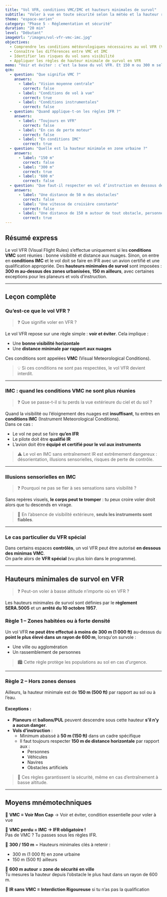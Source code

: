 ```yaml
---
title: "Vol VFR, conditions VMC/IMC et hauteurs minimales de survol"
subtitle: "Voler à vue en toute sécurité selon la météo et la hauteur réglementaire"
theme: "espace-aerien"
category: "Phase 5 - Réglementation et sécurité"
duration: "20 min"
level: "Débutant"
imageUrl: "/images/vol-vfr-vmc-imc.jpg"
objectives:
  - Comprendre les conditions météorologiques nécessaires au vol VFR (VMC)
  - Connaître les différences entre VMC et IMC
  - Identifier les risques du vol sans visibilité
  - Appliquer les règles de hauteur minimale de survol en VFR
memo: "Voir et éviter : c’est la base du vol VFR. Et 150 m ou 300 m selon la zone pour rester en règle !"
qcm:
  - question: "Que signifie VMC ?"
    answers:
      - label: "Vision moyenne centrale"
        correct: false
      - label: "Conditions de vol à vue"
        correct: true
      - label: "Conditions instrumentales"
        correct: false
  - question: "Quand applique-t-on les règles IFR ?"
    answers:
      - label: "Toujours en VFR"
        correct: false
      - label: "En cas de perte moteur"
        correct: false
      - label: "En conditions IMC"
        correct: true
  - question: "Quelle est la hauteur minimale en zone urbaine ?"
    answers:
      - label: "150 m"
        correct: false
      - label: "300 m"
        correct: true
      - label: "600 m"
        correct: false
  - question: "Que faut-il respecter en vol d’instruction en dessous de 150 m ?"
    answers:
      - label: "Une distance de 50 m des obstacles"
        correct: false
      - label: "Une vitesse de croisière constante"
        correct: false
      - label: "Une distance de 150 m autour de tout obstacle, personne ou véhicule"
        correct: true
---
```


## Résumé express

Le vol VFR (Visual Flight Rules) s’effectue uniquement si les **conditions VMC** sont réunies : bonne visibilité et distance aux nuages. Sinon, on entre en **conditions IMC** et le vol doit se faire en IFR avec un avion certifié et une qualification appropriée. Des **hauteurs minimales de survol** sont imposées : **300 m au-dessus des zones urbanisées**, **150 m ailleurs**, avec certaines exceptions pour les planeurs et vols d’instruction.

---

## Leçon complète

### Qu’est-ce que le vol VFR ?

> ❓ Que signifie voler en VFR ?

Le vol VFR repose sur une règle simple : **voir et éviter**. Cela implique :

- Une **bonne visibilité horizontale**
- Une **distance minimale par rapport aux nuages**

Ces conditions sont appelées **VMC** (Visual Meteorological Conditions).

> 💡 Si ces conditions ne sont pas respectées, le vol VFR devient interdit.

---

### IMC : quand les conditions VMC ne sont plus réunies

> ❓ Que se passe-t-il si tu perds la vue extérieure du ciel et du sol ?

Quand la visibilité ou l’éloignement des nuages est **insuffisant**, tu entres en **conditions IMC** (Instrument Meteorological Conditions).  
Dans ce cas :

- Le vol ne peut se faire **qu’en IFR**
- Le pilote doit être **qualifié IR**
- L’avion doit être **équipé et certifié pour le vol aux instruments**

> ⚠️ Le vol en IMC sans entraînement IR est extrêmement dangereux : désorientation, illusions sensorielles, risques de perte de contrôle.

---

### Illusions sensorielles en IMC

> ❓ Pourquoi ne pas se fier à ses sensations sans visibilité ?

Sans repères visuels, **le corps peut te tromper** : tu peux croire voler droit alors que tu descends en virage.

> 🧠 En l’absence de visibilité extérieure, **seuls les instruments sont fiables**.

---

### Le cas particulier du VFR spécial

Dans certains espaces **contrôlés**, un vol VFR peut être autorisé **en dessous des minimas VMC**.  
On parle alors de **VFR spécial** (vu plus loin dans le programme).

---

## Hauteurs minimales de survol en VFR

> ❓ Peut-on voler à basse altitude n’importe où en VFR ?

Les hauteurs minimales de survol sont définies par le **règlement SERA.5005** et un **arrêté du 10 octobre 1957**.

### Règle 1 – Zones habitées ou à forte densité

Un vol VFR **ne peut être effectué à moins de 300 m (1 000 ft)** au-dessus du **point le plus élevé dans un rayon de 600 m**, lorsqu'on survole :

- Une ville ou agglomération
- Un rassemblement de personnes

> 🏙️ Cette règle protège les populations au sol en cas d’urgence.

---

### Règle 2 – Hors zones denses

Ailleurs, la hauteur minimale est de **150 m (500 ft)** par rapport au sol ou à l’eau.

#### Exceptions :

- **Planeurs** et **ballons/PUL** peuvent descendre sous cette hauteur **s’il n’y a aucun danger**.
- **Vols d’instruction** :
  - Minimum abaissé à **50 m (150 ft)** dans un cadre spécifique
  - Il faut toujours respecter **150 m de distance horizontale** par rapport aux :
    - Personnes
    - Véhicules
    - Navires
    - Obstacles artificiels

> 📌 Ces règles garantissent la sécurité, même en cas d’entraînement à basse altitude.

---

## Moyens mnémotechniques

🧠 **VMC = Voir Mon Cap** → Voir et éviter, condition essentielle pour voler à vue

🧠 **VMC perdu = IMC → IFR obligatoire !**  
Pas de VMC ? Tu passes sous les règles IFR.

🧠 **300 / 150 m** = Hauteurs minimales clés à retenir :

- 300 m (1 000 ft) en zone urbaine
- 150 m (500 ft) ailleurs

🧠 **600 m autour = zone de sécurité en ville**  
Tu mesures la hauteur depuis l’obstacle le plus haut dans un rayon de 600 m.

🧠 **IR sans VMC = Interdiction Rigoureuse** si tu n’as pas la qualification
